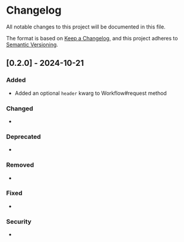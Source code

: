 # Changelog

All notable changes to this project will be documented in this file.

The format is based on [Keep a Changelog](https://keepachangelog.com/en/1.0.0/),
and this project adheres to [Semantic Versioning](https://semver.org/spec/v2.0.0.html).

## [0.2.0] - 2024-10-21

### Added

- Added an optional `header` kwarg to Workflow#request method

### Changed

-

### Deprecated

-

### Removed

-

### Fixed

-

### Security

-
